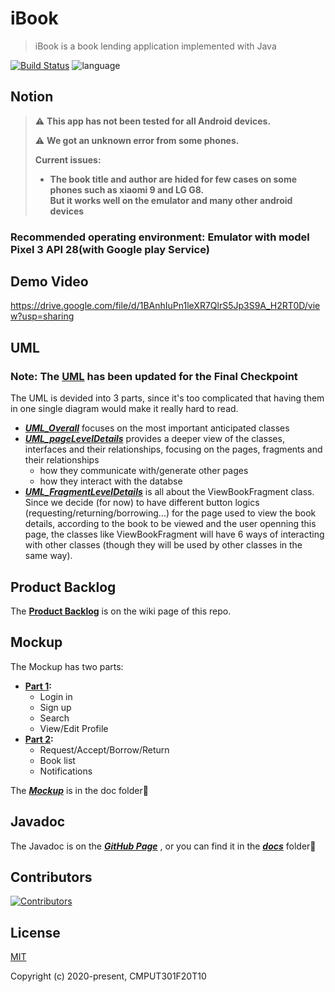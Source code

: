 # iBook

> iBook is a book lending application implemented with Java

[![Build Status](https://travis-ci.com/CMPUT301F20T10/iBook.svg?branch=main)](https://travis-ci.com/CMPUT301F20T10/iBook) ![language](https://img.shields.io/badge/language-java-orange.svg)

## Notion

> :warning: **This app has not been tested for all Android devices.**
>
> :warning: **We got an unknown error from some phones.**
>
> **Current issues:**
>
> * **The book title and author are hided for few cases on some phones such as xiaomi 9 and LG G8.
  <br>But it works well on the emulator and many other android devices**

### Recommended operating environment: Emulator with model Pixel 3 API 28(with Google play Service)


## Demo Video
https://drive.google.com/file/d/1BAnhIuPn1leXR7QlrS5Jp3S9A_H2RT0D/view?usp=sharing

## UML

### Note: The [UML](.doc/UML_Final.png) has been updated for the Final Checkpoint

The UML is devided into 3 parts, since it's too complicated that having them in one single diagram would make it really hard to read.

* ***[UML_Overall](./doc/UML_Overall.png)*** focuses on the most important anticipated classes
* ***[UML_pageLevelDetails](./doc/UML_pageLevelDetails.png)*** provides a deeper view of the classes, interfaces and their relationships, focusing on the pages, fragments and their relationships
  * how they communicate with/generate other pages
  * how they interact with the databse
* ***[UML_FragmentLevelDetails](./doc/UML_FragmentLevelDetails.png)*** is all about the ViewBookFragment class.
  Since we decide (for now) to have different button logics (requesting/returning/borrowing...) for the page used to view the book details, according to the book to be viewed and the user openning this page, the classes like ViewBookFragment will have 6 ways of interacting with other classes (though they will be used by other classes in the same way).

## Product Backlog

The **[Product Backlog](https://github.com/CMPUT301F20T10/iBook/wiki)** is on the wiki page of this repo.

## Mockup

The Mockup has two parts:

* **[Part 1](./doc/Login,%20Search%20and%20Me.png):**
  * Login in
  * Sign up
  * Search
  * View/Edit Profile
* **[Part 2](./doc/Request,%20Accept,%20borrow%20and%20Return.png):**
  * Request/Accept/Borrow/Return
  * Book list
  * Notifications

The ***[Mockup](./doc/)*** is in the doc folder📂

## Javadoc
The Javadoc is on the ***[GitHub Page](https://cmput301f20t10.github.io/iBook/)*** , or you can find it in the ***[docs](./docs/)*** folder📂

## Contributors

[![Contributors](https://contributors-img.web.app/image?repo=CMPUT301F20T10/iBook)](https://github.com/CMPUT301F20T10/iBook/graphs/contributors)

## License

[MIT](https://opensource.org/licenses/MIT)

Copyright (c) 2020-present, CMPUT301F20T10

